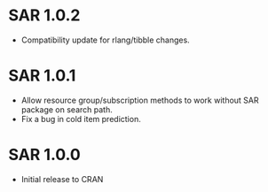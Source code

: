 # SAR 1.0.2

* Compatibility update for rlang/tibble changes.

# SAR 1.0.1

* Allow resource group/subscription methods to work without SAR package on search path.
* Fix a bug in cold item prediction.

# SAR 1.0.0

* Initial release to CRAN
